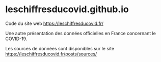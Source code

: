 # leschiffresducovid.github.io

Code du site web https://leschiffresducovid.fr/

Une autre présentation des données officielles en France concernant le COVID-19.

Les sources de données sont disponibles sur le site https://leschiffresducovid.fr/posts/sources/


